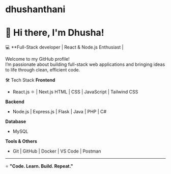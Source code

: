 # dhushanthani
# 👋 Hi there, I'm Dhusha!  

💻 **Full-Stack developer | React & Node.js Enthusiast | 

Welcome to my GitHub profile!  
I’m passionate about building full-stack web applications and bringing ideas to life through clean, efficient code.


🛠️ Tech Stack
**Frontend**
- React.js ⚛️ | Next.js HTML | CSS | JavaScript  | Tailwind CSS  

**Backend**
- Node.js | Express.js | Flask | Java | PHP | C#

 **Database**
- MySQL  

 **Tools & Others**
- Git | GitHub | Docker | VS Code | Postman

---

⭐ **"Code. Learn. Build. Repeat."**
